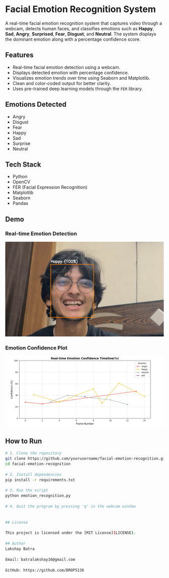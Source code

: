 # Facial Emotion Recognition System

A real-time facial emotion recognition system that captures video through a webcam, detects human faces, and classifies emotions such as **Happy**, **Sad**, **Angry**, **Surprised**, **Fear**, **Disgust**, and **Neutral**. The system displays the dominant emotion along with a percentage confidence score.

## Features

- Real-time facial emotion detection using a webcam.
- Displays detected emotion with percentage confidence.
- Visualizes emotion trends over time using Seaborn and Matplotlib.
- Clean and color-coded output for better clarity.
- Uses pre-trained deep learning models through the `FER` library.

## Emotions Detected

- Angry  
- Disgust  
- Fear  
- Happy  
- Sad  
- Surprise  
- Neutral

## Tech Stack

- Python  
- OpenCV  
- FER (Facial Expression Recognition)  
- Matplotlib  
- Seaborn  
- Pandas  

## Demo

### Real-time Emotion Detection

![Webcam Detection](demo_image.jpg)

### Emotion Confidence Plot

![Emotion Plot](graph_plot.png)

## How to Run

```bash
# 1. Clone the repository
git clone https://github.com/yourusername/facial-emotion-recognition.git
cd facial-emotion-recognition

# 2. Install dependencies
pip install -r requirements.txt

# 3. Run the script
python emotion_recognition.py

# 4. Quit the program by pressing 'q' in the webcam window


## License

This project is licensed under the [MIT License](LICENSE).

## Author
Lakshay Batra

Email: batralakshay16@gmail.com

GitHub: https://github.com/DROP5136
